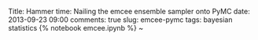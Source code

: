Title: Hammer time: Nailing the emcee ensemble sampler onto PyMC
date: 2013-09-23 09:00
comments: true
slug: emcee-pymc
tags: bayesian statistics
{% notebook emcee.ipynb %}
~
